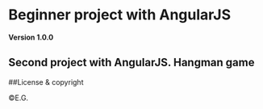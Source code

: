 # Beginner project with AngularJS

**Version 1.0.0**

Second project with AngularJS.
Hangman game
---
##License & copyright

©E.G.